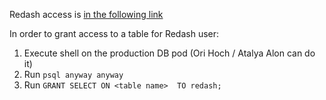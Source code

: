 Redash access is [in the following link](https://redash.dataforchange.org.i/)

In order to grant access to a table for Redash user:

1. Execute shell on the production DB pod (Ori Hoch / Atalya Alon can do it)
3. Run `psql anyway anyway`
4. Run `GRANT SELECT ON <table name>  TO redash;`
